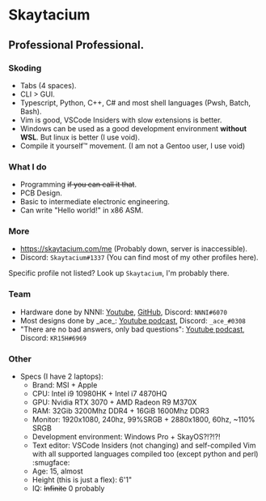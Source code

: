 # Skaytacium

## Professional Professional.

### Skoding

- Tabs (4 spaces).
- CLI > GUI.
- Typescript, Python, C++, C# and most shell languages (Pwsh, Batch, Bash).
- Vim is good, VSCode Insiders with slow extensions is better.
- Windows can be used as a good development environment **without WSL**. But linux is better (I use void).
- Compile it yourself™ movement. (I am not a Gentoo user, I use void)

### What I do

- Programming ~~if you can call it that~~.
- PCB Design.
- Basic to intermediate electronic engineering.
- Can write "Hello world!" in x86 ASM.

### More

- https://skaytacium.com/me (Probably down, server is inaccessible).
- Discord: `Skaytacium#1337` (You can find most of my other profiles here).

Specific profile not listed? Look up `Skaytacium`, I'm probably there.

### Team

- Hardware done by NNNI: [Youtube](https://www.youtube.com/NNNILabs), [GitHub](https://github.com/NNNIIndia), Discord: `NNNI#6070`
- Most designs done by \_ace\_: [Youtube podcast](https://www.youtube.com/channel/UCzQfc40tFLIctUjtLr5wMFQ), Discord: `_ace_#0308`
- "There are no bad answers, only bad questions": [Youtube podcast](https://www.youtube.com/channel/UCzQfc40tFLIctUjtLr5wMFQ), Discord: `KR15H#6969`

### Other

- Specs (I have 2 laptops):
  - Brand: MSI + Apple
  - CPU: Intel i9 10980HK + Intel i7 4870HQ
  - GPU: Nvidia RTX 3070 + AMD Radeon R9 M370X
  - RAM: 32Gib 3200Mhz DDR4 + 16GiB 1600Mhz DDR3
  - Monitor: 1920x1080, 240hz, 99%SRGB + 2880x1800, 60hz, ~110% SRGB
  - Development environment: Windows Pro + SkayOS?!?!?!
  - Text editor: VSCode Insiders (not changing) and self-compiled Vim with all supported languages compiled too (except python and perl) :smugface:
  - Age: 15, almost
  - Height (this is just a flex): 6'1"
  - IQ: ~~Infinite~~ 0 probably
